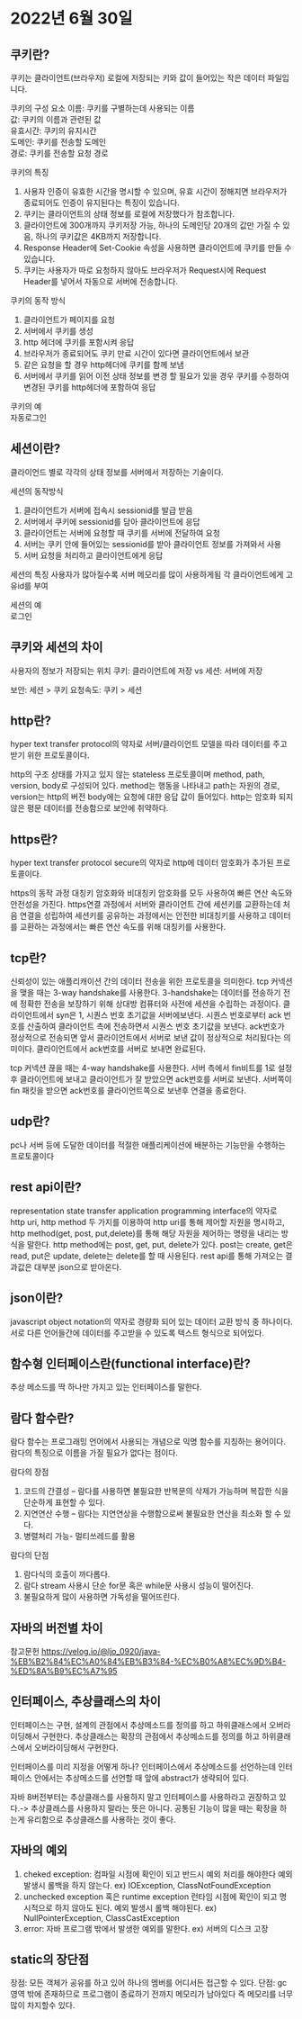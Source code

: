 # 2022년 6월 30일

## 쿠키란?
쿠키는 클라이언트(브라우저) 로컬에 저장되는 키와 값이 들어있는 작은 데이터 파일입니다.

쿠키의 구성 요소
이름: 쿠키를 구별하는데 사용되는 이름   
값: 쿠키의 이름과 관련된 값   
유효시간: 쿠키의 유지시간   
도메인: 쿠키를 전송할 도메인   
경로: 쿠키를 전송할 요청 경로   

쿠키의 특징
1. 사용자 인증이 유효한 시간을 명시할 수 있으며, 유효 시간이 정해지면 브라우저가 종료되어도 인증이 유지된다는 특징이 있습니다.
2. 쿠키는 클라이언트의 상태 정보를 로컬에 저장했다가 참조합니다.
3. 클라이언트에 300개까지 쿠키저장 가능, 하나의 도메인당 20개의 값만 가질 수 있음, 하나의 쿠키값은 4KB까지 저장합니다.
4. Response Header에 Set-Cookie 속성을 사용하면 클라이언트에 쿠키를 만들 수 있습니다.
5. 쿠키는 사용자가 따로 요청하지 않아도 브라우저가 Request시에 Request Header를 넣어서 자동으로 서버에 전송합니다.

쿠키의 동작 방식
1. 클라이언트가 페이지를 요청
2.  서버에서 쿠키를 생성
3.  http 헤더에 쿠키를 포함시켜 응답
4.  브라우저가 종료되어도 쿠키 만료 시간이 있다면 클라이언트에서 보관
5. 같은 요청을 할 경우 http헤더에 쿠키를 함께 보냄
6. 서버에서 쿠키를 읽어 이전 상태 정보를 변경 할 필요가 있을 경우 쿠키를 수정하여 변경된 쿠키를 http헤더에 포함하여 응답

쿠키의 예   
자동로그인

## 세션이란?
클라이언드 별로 각각의 상태 정보를 서버에서 저장하는 기술이다.

세션의 동작방식
1. 클라이언트가 서버에 접속시 sessionid를 발급 받음
2. 서버에서 쿠키에 sessionid를 담아 클라이언트에 응답
3. 클라이언트는 서버에 요청할 때 쿠키를 서버에 전달하여 요청
4. 서버는 쿠키 안에 들어있는 sessionid를 받아 클라이언트 정보를 가져와서 사용
5. 서버 요청을 처리하고 클라이언트에게 응답

세션의 특징
사용자가 많아질수록 서버 메모리를 많이 사용하게됨
각 클라이언트에게 고유id를 부여

세션의 예   
로그인

## 쿠키와 세션의 차이
사용자의 정보가 저장되는 위치
쿠키: 클라이언트에 저장  vs 세션: 서버에 저장

보안: 세션 > 쿠키
요청속도: 쿠키 > 세션

## http란?
hyper text transfer protocol의 약자로 서버/클라이언트 모델을 따라 데이터를 주고 받기 위한 프로토콜이다.

http의 구조
상태를 가지고 있지 않는 stateless 프로토콜이며 method, path, version, body로 구성되어 있다. method는 행동을 나타내고 path는 자원의 경로, version는 http의 버전 body에는 요청에 대한 응답 값이 들어있다. http는 암호화 되지 않은 평문 데이터를 전송함으로 보안에 취약하다.

## https란?
hyper text transfer protocol secure의 약자로 http에 데이터 암호화가 추가된 프로토콜이다.

https의 동작 과정
대칭키 암호화와 비대칭키 암호화를 모두 사용하여 빠른 연산 속도와 안전성을 가진다. https연결 과정에서 서버와 클라이언트 간에 세션키를 교환하는데 처음 연결을 성립하여 세션키를 공유하는 과정에서는 안전한 비대칭키를 사용하고 데이터를 교환하는 과정에서는 빠른 연산 속도를 위해 대칭키를 사용한다.




## tcp란?
신뢰성이 있는 애플리캐이션 간의 데이터 전송을 위한 프로토콜을 의미한다.
tcp 커넥션을 맺을 때는 3-way handshake를 사용한다.
3-handshake는 데이터를 전송하기 전에 정확한 전송을 보장하기 위해 상대방 컴퓨터와 사전에 세션을 수립하는 과정이다. 클라이언트에서 syn은 1, 시퀀스 번호 초기값을 서버에보낸다. 시퀀스 번호로부터 ack 번호를 산출하여 클라이언트 측에 전송하면서 시퀀스 번호 초기값을 보낸다. ack번호가 정상적으로 전송되면 앞서 클라이언트에서 서버로 보낸 값이 정상적으로 처리됬다는 의미이다. 클라이언트에서 ack번호를 서버로 보내면 완료된다.

tcp 커넥션 끊을 때는 4-way handshake를 사용한다.
서버 측에서 fin비트를 1로 설정후 클라이언트에 보내고 클라이언트가 잘 받았으면 ack번호를 서버로 보낸다. 서버쪽이 fin 패킷을 받으면 ack번호를 클라이언트쪽으로 보낸후 연결을 종료한다.

## udp란?
pc나 서버 등에 도달한 데이터를 적절한 애플리케이션에 배분하는 기능만을 수행하는 프로토콜이다

## rest api이란?
representation state transfer application programming interface의 약자로 http uri, http method 두 가지를 이용하여 http uri를 통해 제어할 자원을 명시하고, http method(get, post, put,delete)를 통해 해당 자원을 제어하는 명령을 내리는 방식을 말한다.
http method에는 post, get, put, delete가 있다. post는 create, get은 read, put은 update, delete는 delete를 할 때 사용된다.
rest api를 통해 가져오는 결과값은 대부분 json으로 받아온다.

## json이란?
javascript object notation의 약자로 경량화 되어 있는 데이터 교환 방식 중 하나이다. 서로 다른 언어들간에 데이터를 주고받을 수 있도록 텍스트 형식으로 되어있다.

## 함수형 인터페이스란(functional interface)란?
추상 메소드를 딱 하나만 가지고 있는 인터페이스를 말한다.

## 람다 함수란?
람다 함수는 프로그래밍 언어에서 사용되는 개념으로 익명 함수를 지칭하는 용어이다. 람다의 특징으로 이름을 가질 필요가 없다는 점이다.

람다의 장점
1. 코드의 간결성 – 람다를 사용하면 불필요한 반복문의 삭제가 가능하며 복잡한 식을 단순하게 표현할 수 있다.
2. 지연연산 수행 – 람다는 지연연상을 수행함으로써 불필요한 연산을 최소화 할 수 있다.
3. 병렬처리 가능- 멀티쓰레드를 활용

람다의 단점
1. 람다식의 호출이 까다롭다.
2. 람다 stream 사용시 단순 for문 혹은 while문 사용시 성능이 떨어진다.
3. 불필요하게 많이 사용하면 가독성을 떨어뜨린다.


## 자바의 버전별 차이
참고문헌
https://velog.io/@ljo_0920/java-%EB%B2%84%EC%A0%84%EB%B3%84-%EC%B0%A8%EC%9D%B4-%ED%8A%B9%EC%A7%95


## 인터페이스, 추상클래스의 차이
인터페이스는 구현, 설계의 관점에서 추상메소드를 정의를 하고 하위클래스에서 오버라이딩해서 구현한다.
추상클래스는 확장의 관점에서 추상메소드를 정의를 하고 하위클래스에서 오버라이딩해서 구현한다.

인터페이스를 미리 지정을 어떻게 하나?
인터페이스에서 추상메소드를 선언하는데 인터페이스 안에서는 추상메소드를 선언할 때 앞에 abstract가 생략되어 있다.

자바 8버전부터는 추상클래스를 사용하지 말고 인터페이스를 사용하라고 권장하고 있다.-> 추상클래스를 사용하지 말라는 뜻은 아니다.
공통된 기능이 많을 때는 확장을 하는게 유리함으로 추상클래스를 사용하는 것이 좋다.

## 자바의 예외
1. cheked exception: 
컴파일 시점에 확인이 되고 반드시 예외 처리를 해야한다
예외 발생시 롤백을 하지 않는다.
ex) IOException, ClassNotFoundException
2. unchecked exception 혹은 runtime exception
런타임 시점에 확인이 되고 명시적으로 하지 않아도 된다.
예외 발생시 롤백 해야된다.
ex) NullPointerException, ClassCastException
3. error: 자바 프로그램 밖에서 발생한 예외를 말한다. ex) 서버의 디스크 고장

## static의 장단점
장점: 모든 객체가 공유를 하고 있어 하나의 멤버를 어디서든 접근할 수 있다.
단점: gc 영역 밖에 존재하므로 프로그램이 종료하기 전까지 메모리가 남아있다
즉 메모리를 너무 많이 차지할수 있다.
